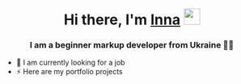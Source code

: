 
<h1 align="center">Hi there, I'm <a href="https://daniilshat.ru/" target="_blank">Inna</a> 
<img src="https://github.com/blackcater/blackcater/raw/main/images/Hi.gif" height="32"/></h1>
<h3 align="center">I am a beginner markup developer from Ukraine 💙💛 </h3>

- 🌱 I am currently looking for a job
- ⚡ Here are my portfolio projects

<!--
**InnaTur/InnaTur** is a ✨ _special_ ✨ repository because its `README.md` (this file) appears on your GitHub profile.


-->
